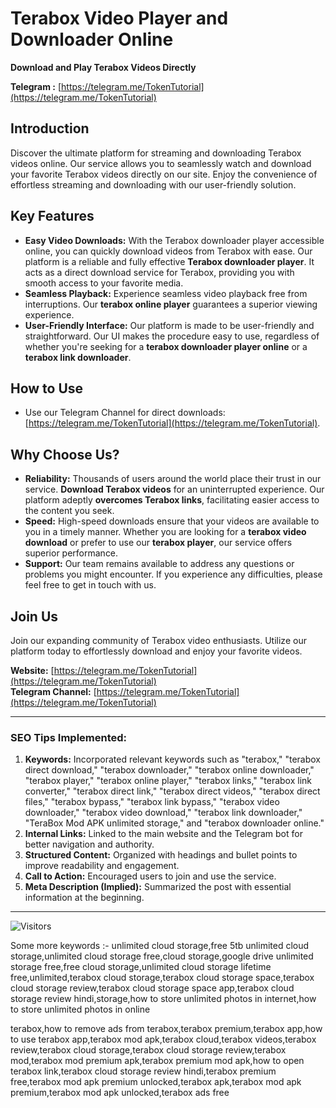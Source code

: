 # Terabox Video Player and Downloader Online

**Download and Play Terabox Videos Directly**

**Telegram :** [https://telegram.me/TokenTutorial](https://telegram.me/TokenTutorial)


## Introduction

Discover the ultimate platform for streaming and downloading Terabox videos online. Our service allows you to seamlessly watch and download your favorite Terabox videos directly on our site. Enjoy the convenience of effortless streaming and downloading with our user-friendly solution.


## Key Features

- **Easy Video Downloads:** With the Terabox downloader player accessible online, you can quickly download videos from Terabox with ease. Our platform is a reliable and fully effective **Terabox downloader player**. It acts as a direct download service for Terabox, providing you with smooth access to your favorite media.
- **Seamless Playback:** Experience seamless video playback free from interruptions. Our **terabox online player** guarantees a superior viewing experience.
- **User-Friendly Interface:** Our platform is made to be user-friendly and straightforward. Our UI makes the procedure easy to use, regardless of whether you're seeking for a **terabox downloader player online** or a **terabox link downloader**.

## How to Use

- Use our Telegram Channel for direct downloads: [https://telegram.me/TokenTutorial](https://telegram.me/TokenTutorial).


## Why Choose Us?

- **Reliability:** Thousands of users around the world place their trust in our service. **Download Terabox videos** for an uninterrupted experience. Our platform adeptly **overcomes Terabox links**, facilitating easier access to the content you seek.
- **Speed:** High-speed downloads ensure that your videos are available to you in a timely manner. Whether you are looking for a **terabox video download** or prefer to use our **terabox player**, our service offers superior performance.
- **Support:** Our team remains available to address any questions or problems you might encounter. If you experience any difficulties, please feel free to get in touch with us.

## Join Us

Join our expanding community of Terabox video enthusiasts. Utilize our platform today to effortlessly download and enjoy your favorite videos.

**Website:** [https://telegram.me/TokenTutorial](https://telegram.me/TokenTutorial)  
**Telegram Channel:** [https://telegram.me/TokenTutorial](https://telegram.me/TokenTutorial)

---

### SEO Tips Implemented:
1. **Keywords:** Incorporated relevant keywords such as "terabox," "terabox direct download," "terabox downloader," "terabox online downloader," "terabox player," "terabox online player," "terabox links," "terabox link converter," "terabox direct link," "terabox direct videos," "terabox direct files," "terabox bypass," "terabox link bypass," "terabox video downloader," "terabox video download," "terabox link downloader," "TeraBox Mod APK unlimited storage," and "terabox downloader online."
2. **Internal Links:** Linked to the main website and the Telegram bot for better navigation and authority.
3. **Structured Content:** Organized with headings and bullet points to improve readability and engagement.
4. **Call to Action:** Encouraged users to join and use the service.
5. **Meta Description (Implied):** Summarized the post with essential information at the beginning.

---
![Visitors](https://api.visitorbadge.io/api/combined?path=https%3A%2F%2Fgithub.com%2FPuneetStar%2FTeraBoxDL&label=V&countColor=%23263759&labelStyle=upper)

Some more keywords :-
unlimited cloud storage,free 5tb unlimited cloud storage,unlimited cloud storage free,cloud storage,google drive unlimited storage free,free cloud storage,unlimited cloud storage lifetime free,unlimited,terabox cloud storage,terabox cloud storage space,terabox cloud storage review,terabox cloud storage space app,terabox cloud storage review hindi,storage,how to store unlimited photos in internet,how to store unlimited photos in online

terabox,how to remove ads from terabox,terabox premium,terabox app,how to use terabox app,terabox mod apk,terabox cloud,terabox videos,terabox review,terabox cloud storage,terabox cloud storage review,terabox mod,terabox mod premium apk,terabox premium mod apk,how to open terabox link,terabox cloud storage review hindi,terabox premium free,terabox mod apk premium unlocked,terabox apk,terabox mod apk premium,terabox mod apk unlocked,terabox ads free
